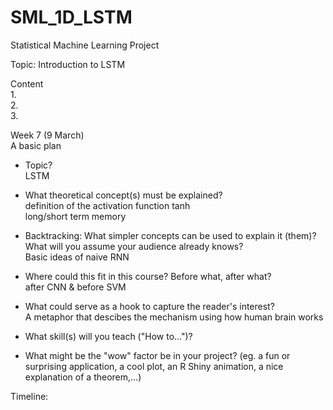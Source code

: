 # SML_1D_LSTM
Statistical Machine Learning Project  

Topic: Introduction to LSTM  

Content  
1.  
2.  
3.  
  
Week 7 (9 March)    
A basic plan

* Topic?  
  LSTM
* What theoretical concept(s) must be explained?  
definition of the activation function tanh  
long/short term memory  


* Backtracking: What simpler concepts can be used to explain it (them)? What will you assume your audience already knows?  
Basic ideas of naive RNN


* Where could this fit in this course? Before what, after what?   
after CNN & before SVM


* What could serve as a hook to capture the reader's interest?  
A metaphor that descibes the mechanism using how human brain works   



* What skill(s) will you teach ("How to...")?  


* What might be the "wow" factor be in your project? (eg. a fun or surprising application, a cool plot, an R Shiny animation, a nice explanation of a theorem,...)  

Timeline:  


